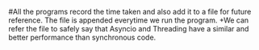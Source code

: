 #All the programs record the time taken and also add it to a file for future reference. The file is appended everytime we run the program.
+We can refer the file to safely say that Asyncio and Threading have a similar and better performance than synchronous code.
